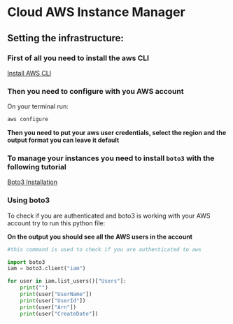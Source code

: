 # Cloud AWS Instance Manager

## Setting the infrastructure:

### First of all you need to install the aws CLI

<a href="https://docs.aws.amazon.com/cli/latest/userguide/getting-started-install.html">Install AWS CLI</a>

### Then you need to configure with you AWS account

On your terminal run:

```bash
aws configure
```

**Then you need to put your aws user credentials, select the region and the output format you can leave it default**

### To manage your instances you need to install `boto3` with the following tutorial

<a href="https://boto3.amazonaws.com/v1/documentation/api/latest/guide/quickstart.html#installation">Boto3 Installation</a>

### Using boto3

To check if you are authenticated and boto3 is working with your AWS account try to run this python file:

**On the output you should see all the AWS users in the account**

```python
#this command is used to check if you are authenticated to aws

import boto3
iam = boto3.client("iam")

for user in iam.list_users()["Users"]:
    print("")
    print(user["UserName"])
    print(user["UserId"])
    print(user["Arn"])
    print(user["CreateDate"])
```
